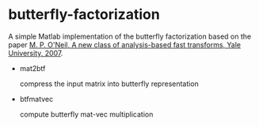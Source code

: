 # butterfly-factorization
A simple Matlab implementation of the butterfly factorization based on the paper [M. P. O'Neil, A new class of analysis-based fast transforms, Yale University, 2007](https://dl.acm.org/citation.cfm?id=1369234).

- mat2btf

    compress the input matrix into butterfly representation
- btfmatvec

    compute butterfly mat-vec multiplication

